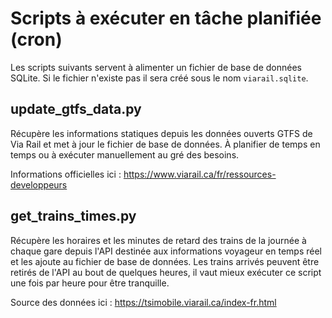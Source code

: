 # Scripts à exécuter en tâche planifiée (cron)

Les scripts suivants servent à alimenter un fichier de base de données SQLite. Si le fichier n'existe pas il sera créé sous le nom `viarail.sqlite`.

## update_gtfs_data.py

Récupère les informations statiques depuis les données ouverts GTFS de Via Rail et met à jour le fichier de base de données.
À planifier de temps en temps ou à exécuter manuellement au gré des besoins.

Informations officielles ici : https://www.viarail.ca/fr/ressources-developpeurs

## get_trains_times.py

Récupère les horaires et les minutes de retard des trains de la journée à chaque gare depuis l'API destinée aux informations voyageur en temps réel et les ajoute au fichier de base de données. Les trains arrivés peuvent être retirés de l'API au bout de quelques heures, il vaut mieux exécuter ce script une fois par heure pour être tranquille.

Source des données ici : https://tsimobile.viarail.ca/index-fr.html
